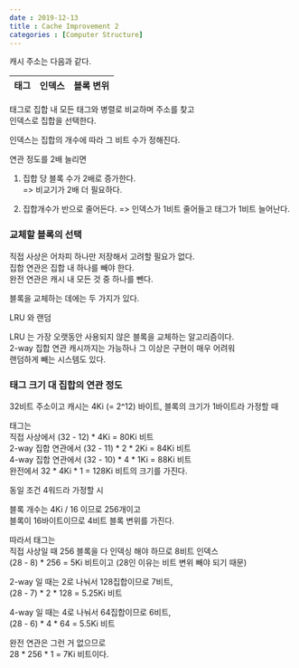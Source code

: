 ```yaml
---
date : 2019-12-13
title : Cache Improvement 2
categories : [Computer Structure]
---
```


캐시 주소는 다음과 같다.  

|태그|인덱스|블록 변위|
|:---:|:---:|:---:|

태그로 집합 내 모든 태그와 병렬로 비교하며 주소를 찾고  
인덱스로 집합을 선택한다.  

인덱스는 집합의 개수에 따라 그 비트 수가 정해진다.  

연관 정도를 2배 늘리면  

1. 집합 당 블록 수가 2배로 증가한다.  
=> 비교기가 2배 더 필요하다.  

2. 집합개수가 반으로 줄어든다.
=> 인덱스가 1비트 줄어들고 태그가 1비트 늘어난다.  


### 교체할 블록의 선택

직접 사상은 어차피 하나만 저장해서 고려할 필요가 없다.  
집합 연관은 집합 내 하나를 빼야 한다.  
완전 연관은 캐시 내 모든 것 중 하나를 뺀다.  

블록을 교체하는 데에는 두 가지가 있다.  

LRU 와 랜덤  

LRU 는 가장 오랫동안 사용되지 않은 블록을 교체하는 알고리즘이다.  
2-way 집합 연관 캐시까지는 가능하나 그 이상은 구현이 매우 어려워  
랜덤하게 빼는 시스템도 있다.  

### 태그 크기 대 집합의 연관 정도 

32비트 주소이고 캐시는 4Ki (= 2^12) 바이트, 블록의 크기가 1바이트라 가정할 때  

태그는  
직접 사상에서 (32 - 12) * 4Ki = 80Ki 비트  
2-way 집합 연관에서 (32 - 11) * 2 * 2Ki = 84Ki 비트  
4-way 집합 연관에서 (32 - 10) * 4 * 1Ki = 88Ki 비트  
완전에서 32 * 4Ki * 1 = 128Ki 비트의 크기를 가진다.  

동일 조건 4워드라 가정할 시  

블록 개수는 4Ki / 16 이므로 256개이고  
블록이 16바이트이므로 4비트 블록 변위를 가진다.  

따라서 태그는  
직접 사상일 때 256 블록을 다 인덱싱 해야 하므로 8비트 인덱스  
(28 - 8) * 256 = 5Ki 비트이고 (28인 이유는 비트 변위 빼야 되기 때문)  

2-way 일 때는 2로 나눠서 128집합이므로 7비트,  
(28 - 7) * 2 * 128 = 5.25Ki 비트  

4-way 일 때는 4로 나눠서 64집합이므로 6비트,  
(28 - 6) * 4 * 64 = 5.5Ki 비트  

완전 연관은 그런 거 없으므로  
28 * 256 * 1 = 7Ki 비트이다.  


